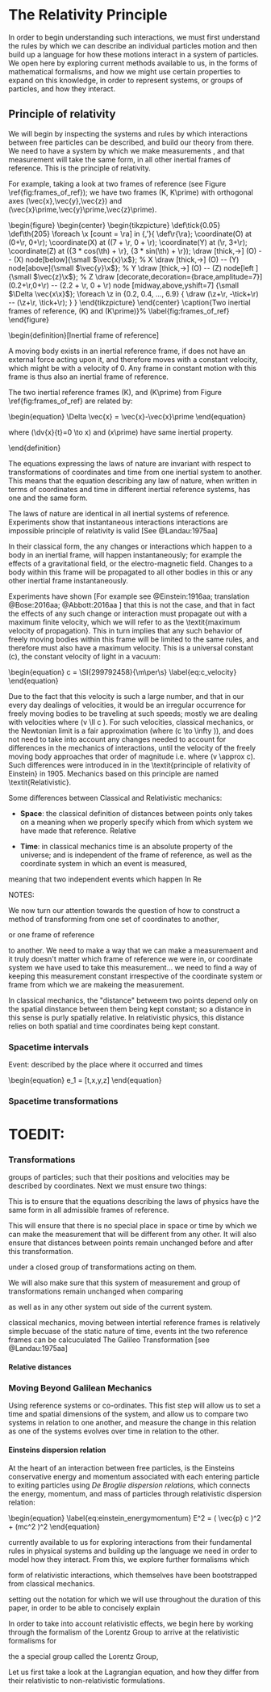 <!-- ## Building a scattering amplitude / Relativity -->
# The Relativity Principle

In order to begin understanding such interactions, we must first understand the
rules by which we can describe an individual particles motion and then build up
a language for how these motions interact in a system of particles.  We open
here by exploring current methods available to us, in the forms of mathematical
formalisms, and how we might use certain properties to expand on this
knowledge, in order to represent systems, or groups of particles, and how they
interact.


## Principle of relativity



<!--
   - Frames of reference
  -->

We will begin by inspecting the systems and rules by which interactions between
free particles can be described, and build our theory from there.  We need to
have a system by which we make measurements , and that measurement will take
the same form, in all other inertial frames of reference. This is the principle
of relativity.

For example, taking a look at two frames of reference (see Figure
\ref{fig:frames_of_ref}); we have two frames \(K, K\prime\) with orthogonal
axes \(\vec{x},\vec{y},\vec{z}\) and
\(\vec{x}\prime,\vec{y}\prime,\vec{z}\prime\).

\begin{figure}
\begin{center}
\begin{tikzpicture}
\def\tick{0.05}
\def\th{205}
 \foreach \x [count = \ra] in {,'}{
    \def\r{\ra};
    \coordinate(O) at (0+\r, 0+\r);
    \coordinate(X) at ((7 + \r, 0 + \r);
    \coordinate(Y) at (\r, 3+\r);
    \coordinate(Z) at ({3 * cos(\th) + \r}, {3 * sin(\th) + \r});
    \draw [thick,->]  (O) -- (X)  node[below]{\small $\vec{x}\x$}; % X
    \draw [thick,->]  (O) -- (Y)  node[above]{\small $\vec{y}\x$}; % Y
    \draw [thick,->]  (O) -- (Z)  node[left ]{\small $\vec{z}\x$}; % Z
    \draw [decorate,decoration={brace,amplitude=7}] (0.2+\r,0+\r) -- (2.2 + \r, 0 + \r) node [midway,above,yshift=7] {\small $\Delta \vec{x\x}$};
    \foreach \z in {0.2, 0.4,  ..., 6.9} {
      \draw (\z+\r, -\tick+\r) -- (\z+\r, \tick+\r);
    }
  }
\end{tikzpicture}
\end{center}
\caption{Two inertial frames of reference, \(K\) and \(K\prime\)}%
\label{fig:frames_of_ref}
\end{figure}




\begin{definition}[Inertial frame of reference]

  A moving body exists in an inertial reference frame, if does not have an
  external force acting upon it, and therefore moves with a constant velocity,
  which might be with a velocity of 0.  Any frame in constant motion with this frame is thus also
  an inertial frame of reference.

  The two inertial reference frames \(K\), and  \(K\prime\) from Figure \ref{fig:frames_of_ref} are related by:

  \begin{equation}
    \Delta \vec{x} = \vec{x}-\vec{x}\prime
  \end{equation}

  where \(\dv{x}{t}=0 \to x\) and \(x\prime\) have same inertial property.

\end{definition}



The equations expressing the laws of nature are invariant with respect to
transformations of coordinates and time from one inertial system to another.
This means that the equation describing any law of nature, when written in
terms of coordinates and time in different inertial reference systems, has one
and the same form. 

The laws of nature are identical in all inertial systems of reference. Experiments show that instantaneous interactions interactions are impossible principle of relativity is valid [See @Landau:1975aa]


In their classical form, the any changes or interactions which happen to a body
in an inertial frame, will happen instantaneously; for example the effects of
a gravitational field, or the electro-magnetic field. Changes to a body within
this frame will be propagated to all other bodies in this or any other inertial
frame instantaneously.

Experiments have shown [For example see @Einstein:1916aa; translation
@Bose:2016aa; @Abbott:2016aa ] that this is not the case, and that in fact the
effects of any such change or interaction must propagate out with a maximum
finite velocity, which we will refer to as the \textit{maximum velocity of
propagation}. This in turn implies that any such behavior of freely moving
bodies within this frame will be limited to the same rules, and therefore must
also have a maximum velocity. This is a universal constant \(c\), the constant
velocity of light in a vacuum:


\begin{equation}
  c =  \SI{299792458}{\m\per\s} \label{eq:c_velocity}
\end{equation}


<!-- c is large numnber, therefore classical approximation c->intfy is good
approximation -->

Due to the fact that this velocity is such a large number, and that in our
every day dealings of velocities, it would be an irregular occurrence for
freely moving bodies to be traveling at such speeds; mostly we are dealing with
velocities where \(v \ll c \).  For such velocities, classical mechanics, or
the Newtonian limit is a fair approximation (where \(c \to \infty \)), and does
not need to take into account any changes needed to account for differences in
the mechanics of interactions, until the velocity of the freely moving body
approaches that order of magnitude i.e. where \(v \approx c\).  Such
differences were introduced in in the \textit{principle of relativity of Einstein} in
1905. Mechanics based on this principle are named \textit{Relativistic}.

Some differences between Classical and Relativistic mechanics:

 - **Space**: the classical definition of distances between points only takes
 on a meaning when we properly specify which from which system we have made
 that reference. Relative 

 - **Time**: in classical mechanics time is an absolute property of the
 universe; and is independent of the frame of reference, as well as the
 coordinate system in which an event is measured,

meaning that two independent events which happen In Re

NOTES:

We now turn our attention towards the question of how to construct a method of
transforming from one set of coordinates to another, 
<!-- UPTO:HERE -->
or one frame of reference

to another.  We need to make a way that we can make a measuremaent and it truly
doesn't matter which frame of reference we were in, or coordinate system we
have used to take this measurement... we need to find a way of keeping this
measurement constant irrespective of the coordinate system or frame from which
we are makeing the measurement.

In classical mechanics, the "distance" betweem two points depend only on the
spatial dinstance between them being kept constant; so a distance in this sense
is purly spatially relative. In relativistic physics, this distance relies on
both spatial and time coordinates being kept constant.



### Spacetime intervals

Event: described by the place where it occurred and times

\begin{equation}
  e_1 = [t,x,y,z]
\end{equation}

### Spacetime transformations



# TOEDIT:

### Transformations

groups of
particles; such that their positions and velocities may be described by
coordinates. Next we must ensure two things:


This is to ensure that the equations describing the laws of physics have the
same form in all admissible frames of reference.

This will ensure that there is no special place in space or time by which
we can make the measurement that will be different from any other. It will also
ensure that distances between points remain unchanged before and after this
transformation. 


 under a closed group of transformations acting on them.

We will also make sure that this system of measurement and
group of transformations remain unchanged when comparing 



as well as in any other system out side of the current system.


classical mechanics, moving between intertial reference frames is relatively
simple becuase of the static nature of time, events int the two reference
frames can be calcuculated  The Galileo Transformation [see @Landau:1975aa] 

#### Relative distances


### Moving Beyond Galilean Mechanics



Using reference systems or co-ordinates.  This fist step will allow us to set a
time and spatial dimensions of the system, and allow us to compare two systems
in relation to one another, and measure the change in this relation as one of
the systems evolves over time in relation to the other.






#### Einsteins dispersion relation

<!-- previously this section was named Interactions -->

At the heart of an interaction between free particles, is the Einsteins
conservative energy and momentum associated with each entering particle to
exiting particles using *De Broglie dispersion relations*, which connects the
energy, momentum, and mass of particles through relativistic dispersion
relation:

\begin{equation}
  \label{eq:einstein_energymomentum}
  E^2 = ( \vec{p} c )^2 + (mc^2 )^2
\end{equation}


currently available to us for exploring interactions from their fundamental
rules in physical systems and building up the language we need in order to
model how they interact. From this, we explore further formalisms which

<!-- TODO:discussion of einstein energy momentum dispersion relation -->

form of relativistic interactions, which themselves have been bootstrapped from
classical mechanics.

setting out the notation for which we will use throughout the duration of this
paper, in order to be able to concisely explain

In order to take into account relativistic effects, we begin here by working
through the formalism of the Lorentz Group to arrive at the relativistic
formalisms for

the a special group called the Lorentz Group,

Let us first take a look at the Lagrangian equation, and how they differ from
their relativistic to non-relativistic formulations.


